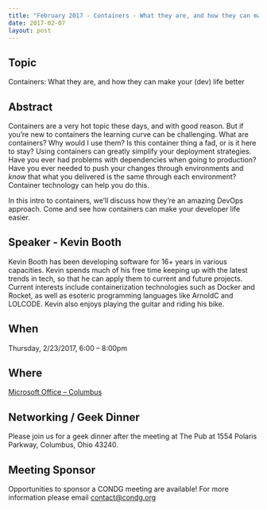 ```yaml
---
title: "February 2017 - Containers - What they are, and how they can make your (dev) life better"
date: 2017-02-07
layout: post
---
```


## Topic

Containers: What they are, and how they can make your (dev) life better

## Abstract

Containers are a very hot topic these days, and with good reason.  But if you’re new to containers the learning curve can be challenging.  What are containers?  Why would I use them?  Is this container thing a fad, or is it here to stay?  Using containers can greatly simplify your deployment strategies.  Have you ever had problems with dependencies when going to production?  Have you ever needed to push your changes through environments and *know* that what you delivered is the same through each environment?  Container technology can help you do this.  
 
In this intro to containers, we’ll discuss how they’re an amazing DevOps approach.  Come and see how containers can make your developer life easier.

## Speaker - Kevin Booth

Kevin Booth has been developing software for 16+ years in various capacities.  Kevin spends much of his free time keeping up with the latest trends in tech, so that he can apply them to current and future projects.  Current interests include containerization technologies such as Docker and Rocket, as well as esoteric programming languages like ArnoldC and LOLCODE.  Kevin also enjoys playing the guitar and riding his bike.

## When

Thursday, 2/23/2017, 6:00 – 8:00pm

## Where

[Microsoft Office – Columbus](http://maps.google.com/maps?f=q&amp;hl=en&amp;q=8800+Lyra+Dr.+Columbus,+OH+43240&amp;om=1)

## Networking / Geek Dinner

Please join us for a geek dinner after the meeting at The Pub at 1554 Polaris Parkway, Columbus, Ohio 43240.

## Meeting Sponsor

Opportunities to sponsor a CONDG meeting are available! For more information please email contact@condg.org

